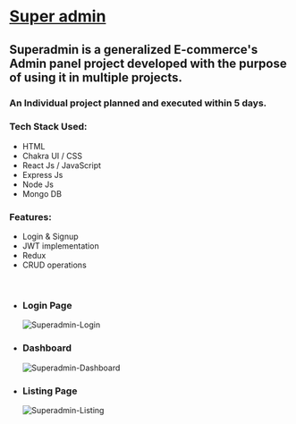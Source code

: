 # <a href="https://adminpanel-gilt.vercel.app/login">Super admin</a>

 <h2>Superadmin is a generalized E-commerce's Admin panel project developed with the purpose of using it in multiple projects.</h2> 
 
 <h3>An Individual project planned and executed within 5 days.</h3>
 
 <div>
 <h3>Tech Stack Used:</h3>
 <ul>
 <li>HTML</li>

 <li>Chakra UI / CSS</li>
 <li>React Js / JavaScript</li>
 <li>Express Js</li>
 <li>Node Js</li>
<li>Mongo DB</li>
 </ul>
 </div>

<div>
 <h3>Features:</h3>
 <ul>
 <li>Login & Signup</li>
 <li>JWT implementation</li>
 <li>Redux</li>
 <li>CRUD operations</li>
 </ul>
 </div>

 <br/>

 <ul>
 <li>
 <h3>Login Page</h3>
 <img src = "https://github.com/sunchushiva/superadmin/assets/110079977/e008cb0b-f272-4723-8d84-35f2fade31a7" alt = "Superadmin-Login"/>
 </li>
 <li>
 <h3>Dashboard</h3>
 <img src = "https://github.com/sunchushiva/superadmin/assets/110079977/9607007c-5859-45a2-b93c-ff5d246750ec" alt = "Superadmin-Dashboard"/>
 </li>
 <li>
 <h3>Listing Page</h3>
 <img src = "https://github.com/sunchushiva/superadmin/assets/110079977/d496cf60-fcb2-4896-b6a9-b4da2fcfc7f4" alt = "Superadmin-Listing"/>
 </li>
 </ul>
 
